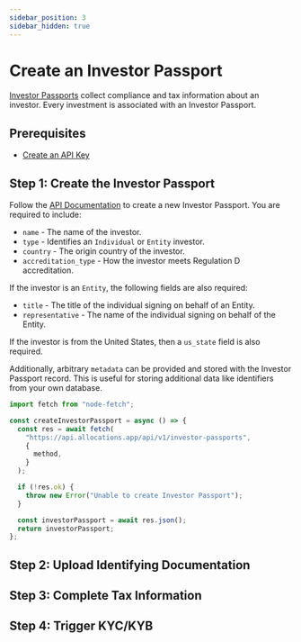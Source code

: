 ```yaml
---
sidebar_position: 3
sidebar_hidden: true
---
```


# Create an Investor Passport

[Investor Passports](/docs/concepts/investor-passport) collect compliance and tax information about an investor. Every investment is associated with an Investor Passport.

## Prerequisites

- [Create an API Key](/docs/tutorials/create-api-key)

## Step 1: Create the Investor Passport

Follow the [API Documentation](/api/create-investor-passport) to create a new Investor Passport. You are required to include:

- `name` - The name of the investor.
- `type` - Identifies an `Individual` or `Entity` investor.
- `country` - The origin country of the investor.
- `accreditation_type` - How the investor meets Regulation D accreditation.

If the investor is an `Entity`, the following fields are also required:

- `title` - The title of the individual signing on behalf of an Entity.
- `representative` - The name of the individual signing on behalf of the Entity.

If the investor is from the United States, then a `us_state` field is also required.

Additionally, arbitrary `metadata` can be provided and stored with the Investor Passport record. This is useful for storing additional data like identifiers from your own database.

```ts
import fetch from "node-fetch";

const createInvestorPassport = async () => {
  const res = await fetch(
    "https://api.allocations.app/api/v1/investor-passports",
    {
      method,
    }
  );

  if (!res.ok) {
    throw new Error("Unable to create Investor Passport");
  }

  const investorPassport = await res.json();
  return investorPassport;
};
```

## Step 2: Upload Identifying Documentation

## Step 3: Complete Tax Information

## Step 4: Trigger KYC/KYB
